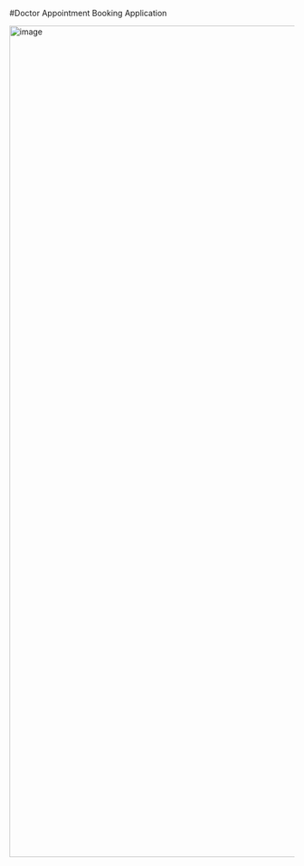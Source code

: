 #Doctor Appointment Booking Application

<img width="1470" alt="image" src="https://github.com/pratyushdev-codes/Doc-Connect/assets/109750976/d5accec6-e9bc-48f9-b94f-464c562f6c3f">
